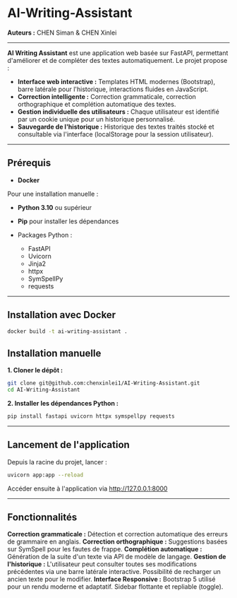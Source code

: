 # AI-Writing-Assistant


**Auteurs :** CHEN Siman & CHEN Xinlei

---

**AI Writing Assistant** est une application web basée sur FastAPI, permettant d'améliorer et de compléter des textes automatiquement. Le projet propose :

- **Interface web interactive :** Templates HTML modernes (Bootstrap), barre latérale pour l'historique, interactions fluides en JavaScript.
- **Correction intelligente :** Correction grammaticale, correction orthographique et complétion automatique des textes.
- **Gestion individuelle des utilisateurs :** Chaque utilisateur est identifié par un cookie unique pour un historique personnalisé.
- **Sauvegarde de l'historique :** Historique des textes traités stocké et consultable via l'interface (localStorage pour la session utilisateur).

---

## Prérequis

- **Docker**

Pour une installation manuelle :

- **Python 3.10** ou supérieur
- **Pip** pour installer les dépendances

- Packages Python :
  - FastAPI
  - Uvicorn
  - Jinja2
  - httpx
  - SymSpellPy
  - requests

---


## Installation avec Docker

```bash
docker build -t ai-writing-assistant .
```

## Installation manuelle

**1. Cloner le dépôt :**

```bash
git clone git@github.com:chenxinlei1/AI-Writing-Assistant.git
cd AI-Writing-Assistant
```

**2. Installer les dépendances Python :**

```bash
pip install fastapi uvicorn httpx symspellpy requests
```

---

## Lancement de l'application

Depuis la racine du projet, lancer :
```bash
uvicorn app:app --reload
```
Accéder ensuite à l'application via http://127.0.0.1:8000

---

## Fonctionnalités

**Correction grammaticale :** Détection et correction automatique des erreurs de grammaire en anglais.
**Correction orthographique :** Suggestions basées sur SymSpell pour les fautes de frappe.
**Complétion automatique :** Génération de la suite d'un texte via API de modèle de langage.
**Gestion de l'historique :**
L'utilisateur peut consulter toutes ses modifications précédentes via une barre latérale interactive.
Possibilité de recharger un ancien texte pour le modifier.
**Interface Responsive :**
Bootstrap 5 utilisé pour un rendu moderne et adaptatif.
Sidebar flottante et repliable (toggle).